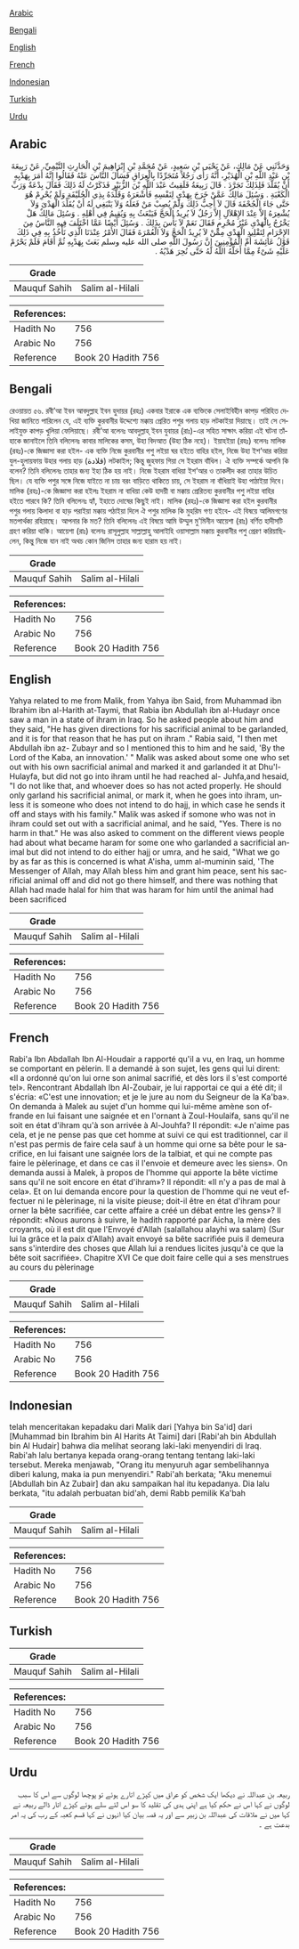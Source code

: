 [Arabic](#arabic)

[Bengali](#bengali)

[English](#english)

[French](#french)

[Indonesian](#indonesian)

[Turkish](#turkish)

[Urdu](#urdu)

## Arabic


<div dir="rtl" lang="ar" style={{fontSize:'larger',backgroundColor:'#f8f9fa',padding:20}}>
وَحَدَّثَنِي عَنْ مَالِكٍ، عَنْ يَحْيَى بْنِ سَعِيدٍ، عَنْ مُحَمَّدِ بْنِ إِبْرَاهِيمَ بْنِ الْحَارِثِ التَّيْمِيِّ، عَنْ رَبِيعَةَ بْنِ عَبْدِ اللَّهِ بْنِ الْهُدَيْرِ، أَنَّهُ رَأَى رَجُلاً مُتَجَرِّدًا بِالْعِرَاقِ فَسَأَلَ النَّاسَ عَنْهُ فَقَالُوا إِنَّهُ أَمَرَ بِهَدْيِهِ أَنْ يُقَلَّدَ فَلِذَلِكَ تَجَرَّدَ ‏.‏ قَالَ رَبِيعَةُ فَلَقِيتُ عَبْدَ اللَّهِ بْنَ الزُّبَيْرِ فَذَكَرْتُ لَهُ ذَلِكَ فَقَالَ بِدْعَةٌ وَرَبِّ الْكَعْبَةِ ‏.‏ وَسُئِلَ مَالِكٌ عَمَّنْ خَرَجَ بِهَدْىٍ لِنَفْسِهِ فَأَشْعَرَهُ وَقَلَّدَهُ بِذِي الْحُلَيْفَةِ وَلَمْ يُحْرِمْ هُوَ حَتَّى جَاءَ الْجُحْفَةَ قَالَ لاَ أُحِبُّ ذَلِكَ وَلَمْ يُصِبْ مَنْ فَعَلَهُ وَلاَ يَنْبَغِي لَهُ أَنْ يُقَلِّدَ الْهَدْىَ وَلاَ يُشْعِرَهُ إِلاَّ عِنْدَ الإِهْلاَلِ إِلاَّ رَجُلٌ لاَ يُرِيدُ الْحَجَّ فَيَبْعَثُ بِهِ وَيُقِيمُ فِي أَهْلِهِ ‏.‏ وَسُئِلَ مَالِكٌ هَلْ يَخْرُجُ بِالْهَدْىِ غَيْرُ مُحْرِمٍ فَقَالَ نَعَمْ لاَ بَأْسَ بِذَلِكَ ‏.‏ وَسُئِلَ أَيْضًا عَمَّا اخْتَلَفَ فِيهِ النَّاسُ مِنَ الإِحْرَامِ لِتَقْلِيدِ الْهَدْىِ مِمَّنْ لاَ يُرِيدُ الْحَجَّ وَلاَ الْعُمْرَةَ فَقَالَ الأَمْرُ عِنْدَنَا الَّذِي نَأْخُذُ بِهِ فِي ذَلِكَ قَوْلُ عَائِشَةَ أُمِّ الْمُؤْمِنِينَ إِنَّ رَسُولَ اللَّهِ صلى الله عليه وسلم بَعَثَ بِهَدْيِهِ ثُمَّ أَقَامَ فَلَمْ يَحْرُمْ عَلَيْهِ شَىْءٌ مِمَّا أَحَلَّهُ اللَّهُ لَهُ حَتَّى نُحِرَ هَدْيُهُ ‏.‏
</div>
<div style={{backgroundColor:'#f8f9fa',padding:20, marginBottom: 10}}><table> <thead> <tr> <th>Grade</th> <th></th> </tr> </thead> <tbody> <tr><td>Mauquf Sahih</td><td>Salim al-Hilali</td></tr></tbody></table><table> <thead> <tr> <th>References:</th> <th></th> </tr> </thead> <tbody><tr><td>Hadith No</td><td>756</td></tr><tr><td>Arabic No</td><td>756</td></tr><tr><td>Reference</td><td>Book 20 Hadith 756</td></tr></tbody></table></div>

## Bengali


<div dir="ltr" lang="bn" style={{fontSize:'larger',backgroundColor:'#f8f9fa',padding:20}}>
রেওয়ায়ত ৫৬. রবী’আ ইবন আবদুল্লাহ ইবন হুদায়র (রহঃ) একবার ইরাকে এক ব্যক্তিকে সেলাইবিহীন কাপড় পরিহিত দেখিয়া জানিতে পারিলেন যে, এই ব্যক্তি কুরবানীর উদ্দেশ্যে মক্কায় প্রেরিত পশুর গলায় হাড় লটকাইয়া দিয়াছে। তাই সে সেলাইযুক্ত কাপড় খুলিয়া ফেলিয়াছে। রবী’আ বলেনঃ আবদুল্লাহ্ ইবন যুবায়র (রাঃ)-এর সহিত সাক্ষাৎ করিয়া এই ঘটনা তাঁহাকে জানাইলে তিনি বলিলেনঃ কাবার মালিকের কসম, উহা বিদআত (উহা ঠিক নহে)। ইয়াহইয়া (রহঃ) বলেনঃ মালিক (রহঃ)-কে জিজ্ঞাসা করা হইল- এক ব্যক্তি নিজে কুরবানীর পশু লইয়া ঘর হইতে বাহির হইল, নিজে উহা ইশ’আর করিয়া যুল-হুলায়ফায় উহার গলায় হাড় (قلادة) লটকাইল; কিন্তু জুহফায় গিয়া সে ইহরাম বাঁধিল। ঐ ব্যক্তি সম্পর্কে আপনি কি বলেন? তিনি বলিলেনঃ তাহার জন্য ইহা ঠিক হয় নাই। নিজে ইহরাম বাধিয়া ইশ’আর ও তাকলীদ করা তাহার উচিত ছিল। যে ব্যক্তি পশুর সঙ্গে নিজে যাইতে না চায় বরং বাড়িতে থাকিতে চায়, সে ইহরাম না বাঁধিয়াই উহা পাঠাইয়া দিবে। মালিক (রহঃ)-কে জিজ্ঞাসা করা হইলঃ ইহরাম না বাধিয়া কেউ হাদয়ী বা মক্কায় প্রেরিতব্য কুরবানীর পশু লইয়া বাহির হইতে পারবে কি? তিনি বলিলেনঃ হ্যাঁ, ইহাতে দোষের কিছুই নাই। মালিক (রহঃ)-কে জিজ্ঞাসা করা হইল কুরবানীর পশুর গলায় কিলাদা বা হাড় পরাইয়া মক্কায় পঠাইয়া দিলে ঐ পশুর মালিক কি মুহরিম গণ্য হইবে- এই বিষয়ে আলিমগণের মতপার্থক্য রহিয়াছে। আপনার কি মত? তিনি বলিলেনঃ এই বিষয়ে আমি উম্মুল মু'মিনীন আয়েশা (রাঃ) বর্ণিত হাদীসটি গ্রহণ করিয়া থাকি। আয়েশা (রাঃ) বলেনঃ রাসূলুল্লাহ সাল্লাল্লাহু আলাইহি ওয়াসাল্লাম মক্কায় কুরবানীর পশু প্রেরণ করিয়াছিলেন, কিন্তু নিজে যান নাই অথচ কোন জিনিস তাহার জন্য হারাম হয় নাই।
</div>
<div style={{backgroundColor:'#f8f9fa',padding:20, marginBottom: 10}}><table> <thead> <tr> <th>Grade</th> <th></th> </tr> </thead> <tbody> <tr><td>Mauquf Sahih</td><td>Salim al-Hilali</td></tr></tbody></table><table> <thead> <tr> <th>References:</th> <th></th> </tr> </thead> <tbody><tr><td>Hadith No</td><td>756</td></tr><tr><td>Arabic No</td><td>756</td></tr><tr><td>Reference</td><td>Book 20 Hadith 756</td></tr></tbody></table></div>

## English


<div dir="ltr" lang="en" style={{fontSize:'larger',backgroundColor:'#f8f9fa',padding:20}}>
Yahya related to me from Malik, from Yahya ibn Said, from Muhammad ibn Ibrahim ibn al-Harith at-Taymi, that Rabia ibn Abdullah ibn al-Hudayr once saw a man in a state of ihram in Iraq. So he asked people about him and they said, "He has given directions for his sacrificial animal to be garlanded, and it is for that reason that he has put on ihram ." Rabia said, "I then met Abdullah ibn az- Zubayr and so I mentioned this to him and he said, 'By the Lord of the Kaba, an innovation.' " Malik was asked about some one who set out with his own sacrificial animal and marked it and garlanded it at Dhu'l-Hulayfa, but did not go into ihram until he had reached al- Juhfa,and hesaid, "I do not like that, and whoever does so has not acted properly. He should only garland his sacrificial animal, or mark it, when he goes into ihram, unless it is someone who does not intend to do hajj, in which case he sends it off and stays with his family." Malik was asked if somone who was not in ihram could set out with a sacrificial animal, and he said, "Yes. There is no harm in that." He was also asked to comment on the different views people had about what became haram for some one who garlanded a sacrificial animal but did not intend to do either hajj or umra, and he said, "What we go by as far as this is concerned is what A'isha, umm al-muminin said, 'The Messenger of Allah, may Allah bless him and grant him peace, sent his sacrificial animal off and did not go there himself, and there was nothing that Allah had made halal for him that was haram for him until the animal had been sacrificed
</div>
<div style={{backgroundColor:'#f8f9fa',padding:20, marginBottom: 10}}><table> <thead> <tr> <th>Grade</th> <th></th> </tr> </thead> <tbody> <tr><td>Mauquf Sahih</td><td>Salim al-Hilali</td></tr></tbody></table><table> <thead> <tr> <th>References:</th> <th></th> </tr> </thead> <tbody><tr><td>Hadith No</td><td>756</td></tr><tr><td>Arabic No</td><td>756</td></tr><tr><td>Reference</td><td>Book 20 Hadith 756</td></tr></tbody></table></div>

## French


<div dir="ltr" lang="fr" style={{fontSize:'larger',backgroundColor:'#f8f9fa',padding:20}}>
Rabi'a Ibn Abdallah Ibn Al-Houdair a rapporté qu'il a vu, en Iraq, un homme se comportant en pèlerin. Il a demandé à son sujet, les gens qui lui dirent: «Il a ordonné qu'on lui orne son animal sacrifié, et dès lors il s'est comporté tel». Rencontrant Abdallah Ibn Al-Zoubair, je lui rapportai ce qui a été dit; il s'écria: «C'est une innovation; et je le jure au nom du Seigneur de la Ka'ba». On demanda à Malek au sujet d'un homme qui lui-même amène son offrande en lui faisant une saignée et en l'ornant à Zoul-Houlaifa, sans qu'il ne soit en état d'ihram qu'à son arrivée à Al-Jouhfa? Il répondit: «Je n'aime pas cela, et je ne pense pas que cet homme at suivi ce qui est traditionnel, car il n'est pas permis de faire cela sauf à un homme qui orne sa bête pour le sacrifice, en lui faisant une saignée lors de la talbiat, et qui ne compte pas faire le pèlerinage, et dans ce cas il l'envoie et demeure avec les siens». On demanda aussi à Malek, à propos de l'homme qui apporte la bête victime sans qu'il ne soit encore en état d'ihram»? Il répondit: «Il n'y a pas de mal à cela». Et on lui demanda encore pour la question de l'homme qui ne veut effectuer ni le pèlerinage, ni la visite pieuse; doit-il être en état d'ihram pour orner la bête sacrifiée, car cette affaire a créé un débat entre les gens»? Il répondit: «Nous aurons à suivre, le hadith rapporté par Aicha, la mère des croyants, où il est dit que l'Envoyé d'Allah (salallahou alayhi wa salam) (Sur lui la grâce et la paix d'Allah) avait envoyé sa bête sacrifiée puis il demeura sans s'interdire des choses que Allah lui a rendues licites jusqu'à ce que la bête soit sacrifiée». Chapitre XVI Ce que doit faire celle qui a ses menstrues au cours du pèlerinage
</div>
<div style={{backgroundColor:'#f8f9fa',padding:20, marginBottom: 10}}><table> <thead> <tr> <th>Grade</th> <th></th> </tr> </thead> <tbody> <tr><td>Mauquf Sahih</td><td>Salim al-Hilali</td></tr></tbody></table><table> <thead> <tr> <th>References:</th> <th></th> </tr> </thead> <tbody><tr><td>Hadith No</td><td>756</td></tr><tr><td>Arabic No</td><td>756</td></tr><tr><td>Reference</td><td>Book 20 Hadith 756</td></tr></tbody></table></div>

## Indonesian


<div dir="ltr" lang="id" style={{fontSize:'larger',backgroundColor:'#f8f9fa',padding:20}}>
telah menceritakan kepadaku dari Malik dari [Yahya bin Sa'id] dari [Muhammad bin Ibrahim bin Al Harits At Taimi] dari [Rabi'ah bin Abdullah bin Al Hudair] bahwa dia melihat seorang laki-laki menyendiri di Iraq. Rabi'ah lalu bertanya kepada orang-orang tentang tentang laki-laki tersebut. Mereka menjawab, "Orang itu menyuruh agar sembelihannya diberi kalung, maka ia pun menyendiri." Rabi'ah berkata; "Aku menemui [Abdullah bin Az Zubair] dan aku sampaikan hal itu kepadanya. Dia lalu berkata, "itu adalah perbuatan bid'ah, demi Rabb pemilik Ka'bah
</div>
<div style={{backgroundColor:'#f8f9fa',padding:20, marginBottom: 10}}><table> <thead> <tr> <th>Grade</th> <th></th> </tr> </thead> <tbody> <tr><td>Mauquf Sahih</td><td>Salim al-Hilali</td></tr></tbody></table><table> <thead> <tr> <th>References:</th> <th></th> </tr> </thead> <tbody><tr><td>Hadith No</td><td>756</td></tr><tr><td>Arabic No</td><td>756</td></tr><tr><td>Reference</td><td>Book 20 Hadith 756</td></tr></tbody></table></div>

## Turkish


<div dir="ltr" lang="tr" style={{fontSize:'larger',backgroundColor:'#f8f9fa',padding:20}}>

</div>
<div style={{backgroundColor:'#f8f9fa',padding:20, marginBottom: 10}}><table> <thead> <tr> <th>Grade</th> <th></th> </tr> </thead> <tbody> <tr><td>Mauquf Sahih</td><td>Salim al-Hilali</td></tr></tbody></table><table> <thead> <tr> <th>References:</th> <th></th> </tr> </thead> <tbody><tr><td>Hadith No</td><td>756</td></tr><tr><td>Arabic No</td><td>756</td></tr><tr><td>Reference</td><td>Book 20 Hadith 756</td></tr></tbody></table></div>

## Urdu


<div dir="rtl" lang="ur" style={{fontSize:'larger',backgroundColor:'#f8f9fa',padding:20}}>
ربیعہ بن عبداللہ نے دیکھا ایک شخص کو عراق میں کپڑے اتارے ہوئے تو پوچھا لوگوں سے اس کا سبب لوگوں نے کہا اس نے حکم کیا ہے اپنی ہدی کی تقلید کا سو اس لئے سلے ہوئے کپڑے اتار ڈالے ربیعہ نے کہا میں نے ملاقات کی عبداللہ بن زبیر سے اور یہ قصہ بیان کیا انہوں نے کہا قسم کعبہ کے رب کی یہ امر بدعت ہے ۔
</div>
<div style={{backgroundColor:'#f8f9fa',padding:20, marginBottom: 10}}><table> <thead> <tr> <th>Grade</th> <th></th> </tr> </thead> <tbody> <tr><td>Mauquf Sahih</td><td>Salim al-Hilali</td></tr></tbody></table><table> <thead> <tr> <th>References:</th> <th></th> </tr> </thead> <tbody><tr><td>Hadith No</td><td>756</td></tr><tr><td>Arabic No</td><td>756</td></tr><tr><td>Reference</td><td>Book 20 Hadith 756</td></tr></tbody></table></div>